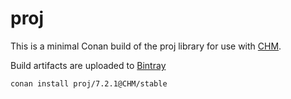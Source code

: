 # proj

This is a minimal Conan build of the proj library for use with [CHM](https://github.com/Chrismarsh/CHM). 

Build artifacts are uploaded to [Bintray](https://bintray.com/chrismarsh/CHM)


```
conan install proj/7.2.1@CHM/stable
```

